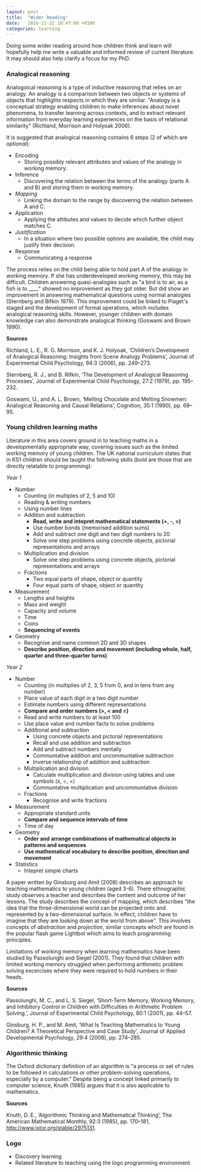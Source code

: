 ```yaml
---
layout: post
title:  "Wider Reading"
date:   2016-11-22 10:47:00 +0100
categories: learning
---
```


Doing some wider reading around how children think and learn will hopefully help me write a valuable and informed review of current literature. It may should also help clarify a focus for my PhD.

### Analogical reasoning

Analogoical reasoning is a type of inductive reasoning that relies on an analogy. An analogy is a comparison between two objects or systems of objects that highlights respects in which they are similar. "Analogy is a conceptual strategy enabling children to make inferences about novel phenomena, to transfer learning across contexts, and to extract relevant information from everyday learning experiences on the basis of relational similarity" (Richland, Morrison and Holyoak 2006).

It is suggested that analogical reasoning contains 6 steps (2 of which are *optional*):

- Encoding
	- Storing possibly relevant attributes and values of the analogy in working memory.
- Inference
	- Discovering the relation between the terms of the analogy (parts A and B) and storing them in working memory.
- *Mapping*
	- Linking the domain to the range by discovering the relation between A and C.
- Application
	- Applying the attibutes and values to decide which further object matches C.
- *Justification*
	- In a situation where two possible options are available, the child may justify their decision.
- Response
	- Communicating a response

The process relies on the child being able to hold part A of the analogy in working memory. If she has underdeveloped working memory, this may be difficult. Children answering quasi-analogies such as "a bird is to air, as a fish is to ____" showed no improvement as they got older. But did show an improvement in answering mathematical questions using normal analogies (Sternberg and Bifkin 1979). This improvement could be linked to Piaget's staged and the development of formal operations, which includes analogical reasoning skills. However, younger children with domain knowledge can also demonstrate analogical thinking (Goswami and Brown 1990).

**Sources**

Richland, L. E., R. G. Morrison, and K. J. Holyoak, ‘Children’s Development of Analogical Reasoning: Insights from Scene Analogy Problems’, Journal of Experimental Child Psychology, 94:3 (2006), pp. 249–273.

Sternberg, R. J., and B. Rifkin, ‘The Development of Analogical Reasoning Processes’, Journal of Experimental Child Psychology, 27:2 (1979), pp. 195–232.

Goswami, U., and A. L. Brown, ‘Melting Chocolate and Melting Snowmen: Analogical Reasoning and Causal Relations’, Cognition, 35:1 (1990), pp. 69–95.

### Young children learning maths

Literature in this area covers ground in to teaching maths in a developmentally appropriate way, covering issues such as the limited working memory of young children. The UK national curriculum states that in KS1 children should be taught the following skills (bold are those that are directly relatable to programming):

*Year 1*

- Number
	- Counting (in multiples of 2, 5 and 10)
	- Reading & writing numbers
	- Using number lines
	- Addition and subtraction
		- **Read, write and intepret mathematical statements (+, -, =)**
		- Use number bonds (memorised addition sums)
		- Add and subtract one digit and two digit numbers to 20
		- Solve one step problems using concrete objects, pictorial representations and arrays
	- Multiplication and division
		- Solve one step problems using concrete objects, pictorial representations and arrays
	- Fractions
		- Two equal parts of shape, object or quantity
		- Four equal parts of shape, object or quantity
- Measurement
	- Lengths and heights
	- Mass and weight
	- Capacity and volume
	- Time
	- Coins
	- **Sequencing of events**
- Geometry
	- Recognise and name common 2D and 3D shapes
	- **Describe position, direction and movement (including whole, half, quarter and three-quarter turns)**

*Year 2*

- Number
	- Counting (in multiplies  of 2, 3, 5 from 0, and in tens from any number)
	- Place value of each digit in a two digit number
	- Estimate numbers using different representations
	- **Compare and order numbers (>, < and =)**
	- Read and write numbers to at least 100
	- Use place value and number facts to solve problems
	- Additional and subtraction
		- Using concrete objects and pictorial representations
		- Recall and use addition and subtraction
		- Add and subtract numbers mentally
		- Communtative addition and uncommuntative subtraction
		- Inverse relationship of addition and subtraction
	- Multiplication and division
		- Calculate multiplication and division using tables and use symbols (x, ÷, =)
		- Communtative multiplication and uncommuntative division
	- Fractions
		- Recognise and write fractions
- Measurement
	- Appropriate standard units
	- **Compare and sequence intervals of time**
	- Time of day
- Geometry
	- **Order and arrange combinations of mathematical objects in patterns and sequences**
	- **Use mathematical vocabulary to describe position, direction and movement**
- Statistics
	- Intepret simple charts

A paper written by Ginsburg and Amit (2008) describes an approach to teaching mathematics to young children (aged 3-6). There ethnographic study observes a teacher and describes the content and outcome of her lessons. The study describes the concept of mapping, which describes "the idea that the three-dimensional world can be projected onto and represented by a two-dimensional surface. In effect, children have to imagine that they are looking down at the world from above". This involves concepts of *abstraction* and *projection*, similar concepts which are found in the popular flash game Lightbot which aims to teach programming principles.

Limitations of working memory when learning mathematics have been studied by Passolunghi and Siegel (2001). They found that children with limited working memory struggled when performing arithmetic problem solving excercises where they were required to hold numbers in their heads.

**Sources**

Passolunghi, M. C., and L. S. Siegel, ‘Short-Term Memory, Working Memory, and Inhibitory Control in Children with Difficulties in Arithmetic Problem Solving.’, Journal of Experimental Child Psychology, 80:1 (2001), pp. 44–57.

Ginsburg, H. P., and M. Amit, ‘What Is Teaching Mathematics to Young Children? A Theoretical Perspective and Case Study’, Journal of Applied Developmental Psychology, 29:4 (2008), pp. 274–285.

### Algorithmic thinking

The Oxford dictionary definition of an algorithm is "a process or set of rules to be followed in calculations or other problem-solving operations, especially by a computer." Despite being a concept linked primarily to computer science, Knuth (1985) argues that it is also applicable to mathematics.

**Sources**

Knuth, D. E., ‘Algorithmic Thinking and Mathematical Thinking’, The American Mathematical Monthly, 92:3 (1985), pp. 170–181, http://www.jstor.org/stable/2975131.

### Logo

- Discovery learning
- Related literature to teaching using the logo programming environment

